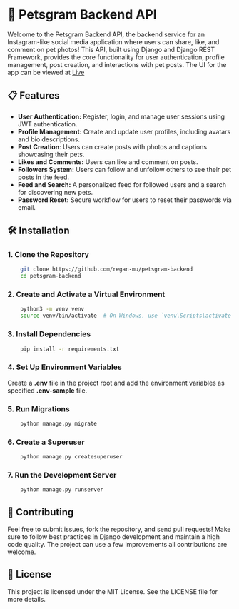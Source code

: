 # 🐾 Petsgram Backend API

Welcome to the Petsgram Backend API, the backend service for an Instagram-like social media application where users can share, like, and comment on pet photos! This API, built using Django and Django REST Framework, provides the core functionality for user authentication, profile management, post creation, and interactions with pet posts.
The UI for the app can be viewed at [Live](https://petsgram-client.vercel.app/)

## 📋 Features

* **User Authentication:** Register, login, and manage user sessions using JWT authentication.
* **Profile Management:** Create and update user profiles, including avatars and bio descriptions.
* **Post Creation**: Users can create posts with photos and captions showcasing their pets.
* **Likes and Comments:** Users can like and comment on posts.
* **Followers System:** Users can follow and unfollow others to see their pet posts in the feed.
* **Feed and Search:** A personalized feed for followed users and a search for discovering new pets.
* **Password Reset:** Secure workflow for users to reset their passwords via email.

## 🛠️ Installation

### 1. Clone the Repository

```bash
    git clone https://github.com/regan-mu/petsgram-backend
    cd petsgram-backend
```

### 2. Create and Activate a Virtual Environment

```bash
    python3 -m venv venv
    source venv/bin/activate  # On Windows, use `venv\Scripts\activate`
```

### 3. Install Dependencies

```bash
    pip install -r requirements.txt
```

### 4. Set Up Environment Variables

Create a **.env** file in the project root and add the environment variables as specified **.env-sample** file.

### 5. Run Migrations

```bash
    python manage.py migrate
```

### 6. Create a Superuser

```bash
    python manage.py createsuperuser
```

### 7. Run the Development Server

```bash
    python manage.py runserver
```

## 🤝 Contributing

Feel free to submit issues, fork the repository, and send pull requests! Make sure to follow best practices in Django development and maintain a high code quality. The project can use a few improvements all contributions are welcome.

## 📜 License

This project is licensed under the MIT License. See the LICENSE file for more details.
